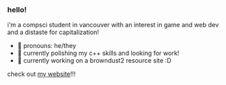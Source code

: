 ### hello!

i'm a compsci student in vancouver with an interest in game and web dev and a distaste for capitalization!

- 🐢 pronouns: he/they
- 🌱 currently polishing my c++ skills and looking for work!
- 🔭 currently working on a browndust2 resource site :D

check out <a href="https://lumens.live/">my website</a>!!!
